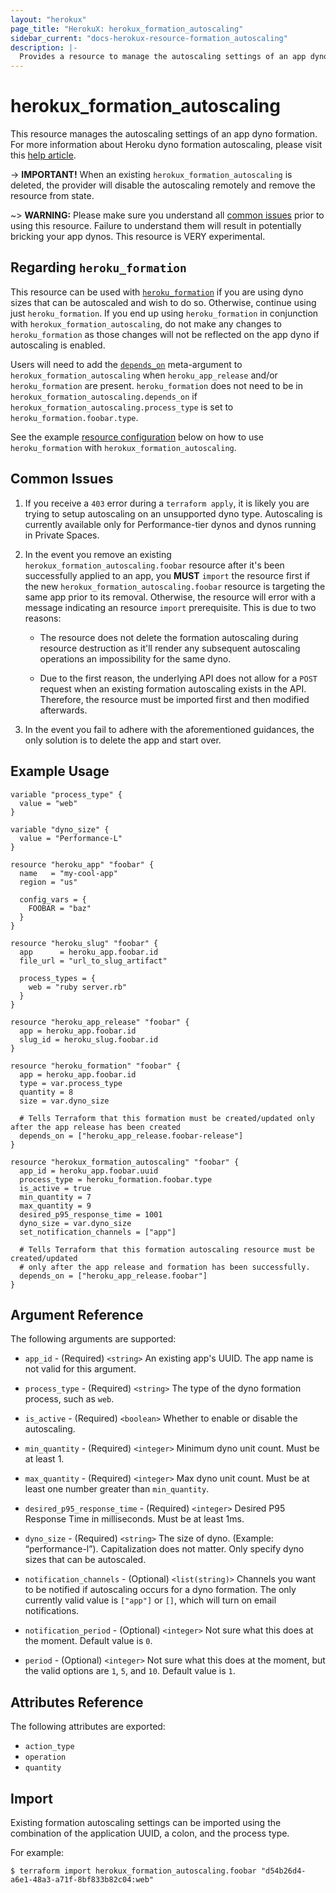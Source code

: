 ```yaml
---
layout: "herokux"
page_title: "HerokuX: herokux_formation_autoscaling"
sidebar_current: "docs-herokux-resource-formation_autoscaling"
description: |-
  Provides a resource to manage the autoscaling settings of an app dyno formation.
---
```


# herokux\_formation\_autoscaling

This resource manages the autoscaling settings of an app dyno formation.
For more information about Heroku dyno formation autoscaling, please visit this [help article](https://devcenter.heroku.com/articles/scaling#autoscaling).

-> **IMPORTANT!**
When an existing `herokux_formation_autoscaling` is deleted, the provider will disable the autoscaling remotely
and remove the resource from state.

~> **WARNING:**
Please make sure you understand all [common issues](#common-issues) prior to using this resource. Failure to understand
them will result in potentially bricking your app dynos. This resource is VERY experimental.

## Regarding `heroku_formation`

This resource can be used with [`heroku_formation`](https://registry.terraform.io/providers/heroku/heroku/latest/docs/resources/formation)
if you are using dyno sizes that can be autoscaled and wish to do so. Otherwise, continue using just `heroku_formation`.
If you end up using `heroku_formation` in conjunction with `herokux_formation_autoscaling`, do not make any changes to
`heroku_formation` as those changes will not be reflected on the app dyno if autoscaling is enabled.

Users will need to add the [`depends_on`](https://www.terraform.io/docs/language/meta-arguments/depends_on.html) meta-argument
to `herokux_formation_autoscaling` when `heroku_app_release` and/or `heroku_formation` are present. `heroku_formation`
does not need to be in `herokux_formation_autoscaling.depends_on` if `herokux_formation_autoscaling.process_type` is set
to `heroku_formation.foobar.type`.

See the example [resource configuration](#example-usage) below on how to use `heroku_formation` with `herokux_formation_autoscaling`.

## Common Issues

1. If you receive a `403` error during a `terraform apply`, it is likely you are trying to setup autoscaling
on an unsupported dyno type. Autoscaling is currently available only for Performance-tier dynos and dynos running in Private Spaces.

1. In the event you remove an existing `herokux_formation_autoscaling.foobar` resource after it's been successfully applied to an app,
   you **MUST** `import` the resource first if the new `herokux_formation_autoscaling.foobar` resource is targeting
   the same app prior to its removal. Otherwise, the resource will error with a message indicating an resource `import` prerequisite.
   This is due to two reasons:

    * The resource does not delete the formation autoscaling during resource destruction as it'll render any subsequent
      autoscaling operations an impossibility for the same dyno.

    * Due to the first reason, the underlying API does not allow for a `POST` request when an existing formation autoscaling
      exists in the API. Therefore, the resource must be imported first and then modified afterwards.

1. In the event you fail to adhere with the aforementioned guidances, the only solution is to delete the app and start over.
 
## Example Usage

```hcl-terraform
variable "process_type" {
  value = "web"
}

variable "dyno_size" {
  value = "Performance-L"
}

resource "heroku_app" "foobar" {
  name   = "my-cool-app"
  region = "us"

  config_vars = {
    FOOBAR = "baz"
  }
}

resource "heroku_slug" "foobar" {
  app      = heroku_app.foobar.id
  file_url = "url_to_slug_artifact"

  process_types = {
    web = "ruby server.rb"
  }
}

resource "heroku_app_release" "foobar" {
  app = heroku_app.foobar.id
  slug_id = heroku_slug.foobar.id
}

resource "heroku_formation" "foobar" {
  app = heroku_app.foobar.id
  type = var.process_type
  quantity = 8
  size = var.dyno_size

  # Tells Terraform that this formation must be created/updated only after the app release has been created
  depends_on = ["heroku_app_release.foobar-release"]
}

resource "herokux_formation_autoscaling" "foobar" {
  app_id = heroku_app.foobar.uuid
  process_type = heroku_formation.foobar.type
  is_active = true
  min_quantity = 7
  max_quantity = 9
  desired_p95_response_time = 1001
  dyno_size = var.dyno_size
  set_notification_channels = ["app"]

  # Tells Terraform that this formation autoscaling resource must be created/updated
  # only after the app release and formation has been successfully.
  depends_on = ["heroku_app_release.foobar"]
}
```

## Argument Reference

The following arguments are supported:

* `app_id` - (Required) `<string>` An existing app's UUID. The app name is not valid for this argument.

* `process_type` - (Required) `<string>` The type of the dyno formation process, such as `web`.

* `is_active` - (Required) `<boolean>` Whether to enable or disable the autoscaling.

* `min_quantity` - (Required) `<integer>` Minimum dyno unit count. Must be at least 1.

* `max_quantity` - (Required) `<integer>` Max dyno unit count. Must be at least one number greater than `min_quantity`.

* `desired_p95_response_time` - (Required) `<integer>` Desired P95 Response Time in milliseconds. Must be at least 1ms.

* `dyno_size` - (Required) `<string>` The size of dyno. (Example: “performance-l”). Capitalization does not matter.
Only specify dyno sizes that can be autoscaled.

* `notification_channels` - (Optional) `<list(string)>` Channels you want to be notified if autoscaling occurs
for a dyno formation. The only currently valid value is `["app"]` or `[]`, which will turn on email notifications.

* `notification_period` - (Optional) `<integer>` Not sure what this does at the moment. Default value is `0`.

* `period` - (Optional) `<integer>` Not sure what this does at the moment, but the valid options are `1`, `5`, and `10`.
Default value is `1`.

## Attributes Reference

The following attributes are exported:

* `action_type`
* `operation`
* `quantity`

## Import

Existing formation autoscaling settings can be imported using the combination
of the application UUID, a colon, and the process type.

For example:

```shell script
$ terraform import herokux_formation_autoscaling.foobar "d54b26d4-a6e1-48a3-a71f-8bf833b82c04:web"
```
